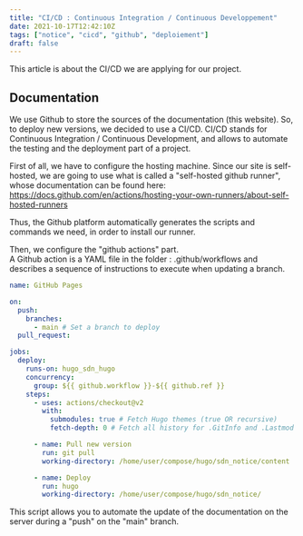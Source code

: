 ```yaml
---
title: "CI/CD : Continuous Integration / Continuous Developpement"
date: 2021-10-17T12:42:10Z
tags: ["notice", "cicd", "github", "deploiement"]
draft: false
---
```


This article is about the CI/CD we are applying for our project.

## Documentation

We use Github to store the sources of the documentation (this website). So, to deploy new versions, we decided to use a CI/CD. CI/CD stands for Continuous Integration / Continuous Development, and allows to automate the testing and the deployment part of a project.

First of all, we have to configure the hosting machine. Since our site is self-hosted, we are going to use what is called a "self-hosted github runner", whose documentation can be found here: https://docs.github.com/en/actions/hosting-your-own-runners/about-self-hosted-runners 

Thus, the Github platform automatically generates the scripts and commands we need, in order to install our runner.

Then, we configure the "github actions" part. \
A Github action is a YAML file in the folder : .github/workflows and describes a sequence of instructions to execute when updating a branch.

```yaml
name: GitHub Pages

on:
  push:
    branches:
      - main # Set a branch to deploy
  pull_request:

jobs:
  deploy:
    runs-on: hugo_sdn_hugo
    concurrency:
      group: ${{ github.workflow }}-${{ github.ref }}
    steps:
      - uses: actions/checkout@v2
        with:
          submodules: true # Fetch Hugo themes (true OR recursive)
          fetch-depth: 0 # Fetch all history for .GitInfo and .Lastmod

      - name: Pull new version
        run: git pull
        working-directory: /home/user/compose/hugo/sdn_notice/content

      - name: Deploy
        run: hugo
        working-directory: /home/user/compose/hugo/sdn_notice/
```

This script allows you to automate the update of the documentation on the server during a "push" on the "main" branch.